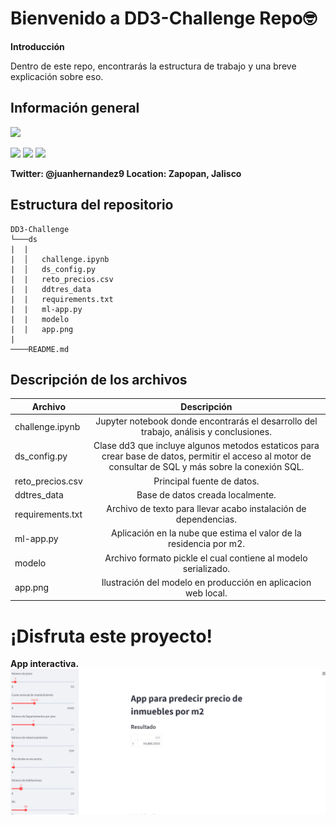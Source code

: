 # Bienvenido a DD3-Challenge Repo🤓
**Introducción**

Dentro de este repo, encontrarás la estructura de trabajo y una breve explicación sobre eso.

## Información general
![](https://static.wixstatic.com/media/96edd2_47b39551f5224371819f5d96b8e5ceb6~mv2.png/v1/fit/w_1000%2Ch_862%2Cal_c/file.png)

![](https://img.shields.io/github/stars/juanmcarrillo14/DD3-Challenge?style=social) ![](https://img.shields.io/badge/Creador-Juan-red) ![](https://img.shields.io/badge/Pais-Mexico-green)

**Twitter: @juanhernandez9
Location: Zapopan, Jalisco**

## Estructura del repositorio

```
DD3-Challenge 
└───ds
|  |
|  │   challenge.ipynb
|  │   ds_config.py
|  |   reto_precios.csv
|  |   ddtres_data
|  |   requirements.txt
|  |   ml-app.py
|  |   modelo
|  |   app.png
|
────README.md
```

## Descripción de los archivos

|Archivo | Descripción|  
|-----------|:-----------:  
challenge.ipynb |  Jupyter notebook donde encontrarás el desarrollo del trabajo, análisis y conclusiones.    
ds_config.py | Clase dd3 que incluye algunos metodos estaticos para crear base de datos, permitir el acceso al motor de consultar de SQL y más sobre la conexión SQL. 
reto_precios.csv | Principal fuente de datos. 
ddtres_data |  Base de datos creada localmente. 
requirements.txt | Archivo de texto para llevar acabo instalación de dependencias.  
ml-app.py | Aplicación en la nube que estima el valor de la residencia por m2. 
modelo | Archivo formato pickle el cual contiene al modelo serializado. 
app.png | Ilustración del modelo en producción en aplicacion web local. 


# ¡Disfruta este proyecto!

**App interactiva.**
![](ds/app_d.png)

